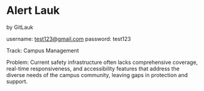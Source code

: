 # Alert Lauk
by GitLauk

username: test123@gmail.com
password: test123

Track: Campus Management

Problem: Current safety infrastructure often lacks comprehensive coverage, real-time responsiveness, and accessibility features that address the diverse needs of the campus community, leaving gaps in protection and support.
